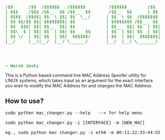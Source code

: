 <pre style="color:green">


/$$      /$$  /$$$$$$   /$$$$$$         /$$$$$$        /$$       /$$                                              /$$$$$$                                 /$$$$$$                  
| $$$    /$$$ /$$__  $$ /$$__  $$       /$$__  $$      | $$      | $$                                             /$$__  $$                               /$$__  $$                 
| $$$$  /$$$$| $$  \ $$| $$  \__/      | $$  \ $$  /$$$$$$$  /$$$$$$$  /$$$$$$  /$$$$$$   /$$$$$$$ /$$$$$$$      | $$  \__/  /$$$$$$   /$$$$$$   /$$$$$$ | $$  \__/$$$$$$   /$$$$$$ 
| $$ $$/$$ $$| $$$$$$$$| $$            | $$$$$$$$ /$$__  $$ /$$__  $$ /$$__  $$/$$__  $$ /$$_____//$$_____/      |  $$$$$$  /$$__  $$ /$$__  $$ /$$__  $$| $$$$  /$$__  $$ /$$__  $$
| $$  $$$| $$| $$__  $$| $$            | $$__  $$| $$  | $$| $$  | $$| $$  \__/ $$$$$$$$|  $$$$$$|  $$$$$$        \____  $$| $$  \ $$| $$  \ $$| $$  \ $$| $$_/ | $$$$$$$$| $$  \__/
| $$\  $ | $$| $$  | $$| $$    $$      | $$  | $$| $$  | $$| $$  | $$| $$     | $$_____/ \____  $$\____  $$       /$$  \ $$| $$  | $$| $$  | $$| $$  | $$| $$   | $$_____/| $$      
| $$ \/  | $$| $$  | $$|  $$$$$$/      | $$  | $$|  $$$$$$$|  $$$$$$$| $$     |  $$$$$$$ /$$$$$$$//$$$$$$$/      |  $$$$$$/| $$$$$$$/|  $$$$$$/|  $$$$$$/| $$   |  $$$$$$$| $$      
|__/     |__/|__/  |__/ \______/       |__/  |__/ \_______/ \_______/|__/      \_______/|_______/|_______/        \______/ | $$____/  \______/  \______/ |__/    \_______/|__/      
                                                                                                                           | $$                                                     
                                                                                                                           | $$                                                     
                                                                                                                           |__/                                                     

~ Harsh Joshi
</pre>

This is a Python based command line MAC Address Spoofer utility for LINUX systems, which takes input as an argument for the exact interface you wish to modify the MAC Address for and changes the MAC Address.



##  How to use?

<pre>
sudo python mac_changer.py --help   --> for help menu

sudo python mac_changer.py -i [INTERFACE] -m [NEW_MAC]

eg., sudo python mac_changer.py -i eth0 -m 00:11:22:33:44:55
</pre>
